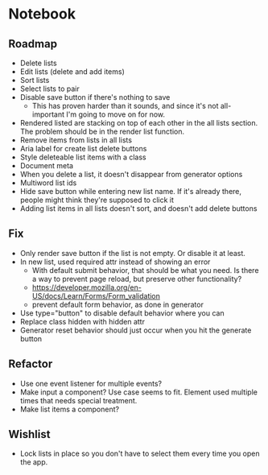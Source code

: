# Notebook

## Roadmap

- Delete lists
- Edit lists (delete and add items)
- Sort lists
- Select lists to pair
- Disable save button if there's nothing to save
  - This has proven harder than it sounds, and since it's not all-important I'm going to move on for now.
- Rendered listed are stacking on top of each other in the all lists section. The problem should be in the render list function.
- Remove items from lists in all lists
- Aria label for create list delete buttons
- Style deleteable list items with a class
- Document meta
- When you delete a list, it doesn't disappear from generator options
- Multiword list ids
- Hide save button while entering new list name. If it's already there, people might think they're supposed to click it
- Adding list items in all lists doesn't sort, and doesn't add delete buttons

## Fix

- Only render save button if the list is not empty. Or disable it at least.
- In new list, used required attr instead of showing an error
  - With default submit behavior, that should be what you need. Is there a way to prevent page reload, but preserve other functionality?
  - <https://developer.mozilla.org/en-US/docs/Learn/Forms/Form_validation>
  - prevent default form behavior, as done in generator
- Use type="button" to disable default behavior where you can
- Replace class hidden with hidden attr
- Generator reset behavior should just occur when you hit the generate button

## Refactor

- Use one event listener for multiple events?
- Make input a component? Use case seems to fit. Element used multiple times that needs special treatment.
- Make list items a component?

## Wishlist

- Lock lists in place so you don't have to select them every time you open the app.
